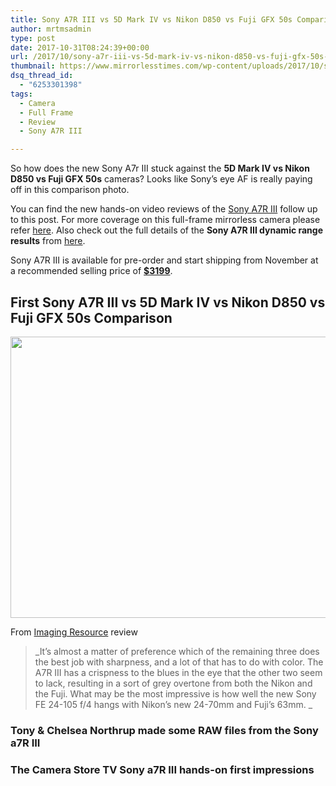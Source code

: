 ```yaml
---
title: Sony A7R III vs 5D Mark IV vs Nikon D850 vs Fuji GFX 50s Comparison
author: mrtmsadmin
type: post
date: 2017-10-31T08:24:39+00:00
url: /2017/10/sony-a7r-iii-vs-5d-mark-iv-vs-nikon-d850-vs-fuji-gfx-50s-comparison/
thumbnail: https://www.mirrorlesstimes.com/wp-content/uploads/2017/10/sony-a7r-iii-vs-5d-mark-iv-vs-nikon-d850-vs-fuji-gfx-50s-comparison-750x550.jpg
dsq_thread_id:
  - "6253301398"
tags:
  - Camera
  - Full Frame
  - Review
  - Sony A7R III

---
```

<p class="p1">
  <span class="s1">So how does the new Sony A7r III stuck against the <strong>5D Mark IV vs Nikon D850 vs Fuji GFX 50s</strong> cameras? Looks like Sony’s eye AF is really paying off in this comparison photo.</span><span class="s1"><br /> </span>
</p>

You can find the new hands-on video reviews of the <a href="https://www.mirrorlesstimes.com/tags/sony-a7r-iii/" target="_blank" rel="noopener">Sony A7R III</a> follow up to this post. For more coverage on this full-frame mirrorless camera please refer [here][1]. Also check out the full details of the **Sony A7R III dynamic range results** from <a href="https://www.dailycameranews.com/2017/10/sony-a7r-iii-dynamic-range-results/" target="_blank" rel="nofollow noopener">here</a>.

Sony A7R III is available for pre-order and start shipping from November at a recommended selling price of <a href="http://amzn.to/2y2doOd" target="_blank" rel="noopener"><strong>$3199</strong></a>.<!--more-->

## First Sony A7R III vs 5D Mark IV vs Nikon D850 vs Fuji GFX 50s Comparison

[<img class="aligncenter size-full wp-image-1374" src="https://i2.wp.com/www.mirrorlesstimes.com/wp-content/uploads/2017/10/sony-a7r-iii-vs-5d-mark-iv-vs-nikon-d850-vs-fuji-gfx-50s-comparison.jpg?resize=600%2C450&#038;ssl=1" alt="" width="600" height="450" srcset="https://i2.wp.com/www.mirrorlesstimes.com/wp-content/uploads/2017/10/sony-a7r-iii-vs-5d-mark-iv-vs-nikon-d850-vs-fuji-gfx-50s-comparison.jpg?w=950&ssl=1 950w, https://i2.wp.com/www.mirrorlesstimes.com/wp-content/uploads/2017/10/sony-a7r-iii-vs-5d-mark-iv-vs-nikon-d850-vs-fuji-gfx-50s-comparison.jpg?resize=300%2C225&ssl=1 300w, https://i2.wp.com/www.mirrorlesstimes.com/wp-content/uploads/2017/10/sony-a7r-iii-vs-5d-mark-iv-vs-nikon-d850-vs-fuji-gfx-50s-comparison.jpg?resize=768%2C576&ssl=1 768w, https://i2.wp.com/www.mirrorlesstimes.com/wp-content/uploads/2017/10/sony-a7r-iii-vs-5d-mark-iv-vs-nikon-d850-vs-fuji-gfx-50s-comparison.jpg?resize=700%2C525&ssl=1 700w" sizes="(max-width: 600px) 100vw, 600px" data-recalc-dims="1" />][2]

From <a href="http://www.imaging-resource.com/PRODS/sony-a7r-iii/sony-a7r-iiiA.HTM#comparison" target="_blank" rel="nofollow external noopener noreferrer">Imaging Resource</a> review

> _It’s almost a matter of preference which of the remaining three does the best job with sharpness, and a lot of that has to do with color. The A7R III has a crispness to the blues in the eye that the other two seem to lack, resulting in a sort of grey overtone from both the Nikon and the Fuji. What may be the most impressive is how well the new Sony FE 24-105 f/4 hangs with Nikon’s new 24-70mm and Fuji’s 63mm. _

### Tony & Chelsea Northrup made some RAW files from the Sony a7R III



### The Camera Store TV Sony a7R III hands-on first impressions

 [1]: https://www.mirrorlesstimes.com/2017/10/additional-sony-a7r-iii-coverage/
 [2]: https://i2.wp.com/www.mirrorlesstimes.com/wp-content/uploads/2017/10/sony-a7r-iii-vs-5d-mark-iv-vs-nikon-d850-vs-fuji-gfx-50s-comparison.jpg?ssl=1